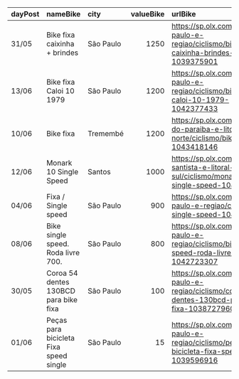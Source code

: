 | dayPost   | nameBike                               | city      |   valueBike | urlBike                                                                                             |
|:----------|:---------------------------------------|:----------|------------:|:----------------------------------------------------------------------------------------------------|
| 31/05     | Bike fixa caixinha + brindes           | São Paulo |        1250 | https://sp.olx.com.br/sao-paulo-e-regiao/ciclismo/bike-fixa-caixinha-brindes-1039375901             |
| 13/06     | Bike fixa Caloi 10 1979                | São Paulo |        1200 | https://sp.olx.com.br/sao-paulo-e-regiao/ciclismo/bike-fixa-caloi-10-1979-1042377433                |
| 10/06     | Bike fixa                              | Tremembé  |        1200 | https://sp.olx.com.br/vale-do-paraiba-e-litoral-norte/ciclismo/bike-fixa-1043418146                 |
| 12/06     | Monark 10 Single Speed                 | Santos    |        1000 | https://sp.olx.com.br/baixada-santista-e-litoral-sul/ciclismo/monark-10-single-speed-1044210535     |
| 04/06     | Fixa / Single speed                    | São Paulo |         900 | https://sp.olx.com.br/sao-paulo-e-regiao/ciclismo/fixa-single-speed-1041263178                      |
| 08/06     | Bike single speed. Roda livre 700.     | São Paulo |         800 | https://sp.olx.com.br/sao-paulo-e-regiao/ciclismo/bike-single-speed-roda-livre-700-1042723307       |
| 30/05     | Coroa 54 dentes 130BCD para bike fixa  | São Paulo |         100 | https://sp.olx.com.br/sao-paulo-e-regiao/ciclismo/coroa-54-dentes-130bcd-para-bike-fixa-1038727960  |
| 01/06     | Peças para bicicleta Fixa speed single | São Paulo |          15 | https://sp.olx.com.br/sao-paulo-e-regiao/ciclismo/pecas-para-bicicleta-fixa-speed-single-1039596916 |